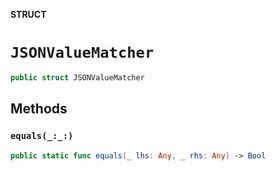 **STRUCT**

# `JSONValueMatcher`

```swift
public struct JSONValueMatcher
```

## Methods
### `equals(_:_:)`

```swift
public static func equals(_ lhs: Any, _ rhs: Any) -> Bool
```

